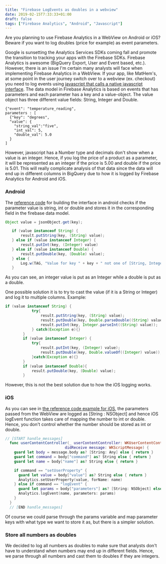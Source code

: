 ```yaml
---
title: "Firebase LogEvents as doubles in a webview"
date: 2019-02-15T7:33:33+01:00
draft: false
tags: ["Firebase Analytics", "Android", "Javascript"]
---
```


Are you planning to use Firebase Analytics in a WebView on Android or iOS? Beware if you want to log doubles (price for example) as event parameters.

Google is sunsetting the Analytics Services SDKs coming fall and promote the transition to tracking your apps with the Firebase SDKs. Firebase Analytics is awesome (BigQuery Export, User and Event based, etc.). However, there is an issue I'm certain many analysts will face when implementing Firebase Analytics in a WebView. If your app, like MatHem's, at some point in the user journey switch over to a webview (ex. checkout) you need to log events using [javascript that calls a native javascript interface](https://github.com/firebase/analytics-webview/blob/ce453095e26b506665a45a8d4968cd258462945f/web/public/index.js#L71). The data model in Firebase Analytics is based on events that has parameters and each parameter has a key and a value-object. The value object has three different value fields: String, Integer and Double.

```
{"event": "temperature_reading",
parameters : [
  {"key": "degrees",
  "value": {
    "string_val":"five",
    "int_val": 5,
    "double_val": 5.0
  }
]
```

However, javascript has a Number type and decimals don't show when a value is an integer. Hence, if you log the price of a product as a parameter, it will be represented as an integer if the price is 5.00 and double if the price is 5.01. This will really complicate analysis of that data since the data will end up in different columns in BigQuery due to how it is logged by Firebase Analytics for Android and iOS. 

### Android
The [reference code](https://github.com/firebase/analytics-webview/blob/ce453095e26b506665a45a8d4968cd258462945f/android/app/src/main/java/com/google/firebase/quickstart/analytics/webview/AnalyticsWebInterface.java#L76) for building the interface in android checks if the parameter value is string, int or double and stores it in the corresponding field in the firebase data model. 

```java
Object value = jsonObject.get(key);

   if (value instanceof String) {
       result.putString(key, (String) value);
   } else if (value instanceof Integer) {
       result.putInt(key, (Integer) value)      
   } else if (value instanceof Double) {
       result.putDouble(key, (Double) value);
   } else {
       Log.w(TAG, "Value for key " + key + " not one of [String, Integer, Double]");
   }
```
As you can see, an integer value is put as an Integer while a double is put as a double. 

One possible solution it is to try to cast the value (if it is a String or Integer) and log it to multiple columns. Example:

```java
if (value instanceof String) {
            try{
                result.putString(key, (String) value);
                result.putDouble(key, Double.parseDouble((String) value));
                result.putInt(key, Integer.parseInt((String) value));
            } catch(Exception e){}
        }
        if (value instanceof Integer) {
            try{
                result.putInt(key, (Integer) value);
                result.putDouble(key, Double.valueOf((Integer) value));
            }catch(Exception e){}
        }
        if (value instanceof Double){
            result.putDouble(key, (Double) value);
        }
```

However, this is not the best solution due to how the iOS logging works.

### iOS
As you can see in [the reference code example for iOS](https://github.com/firebase/analytics-webview/blob/ce453095e26b506665a45a8d4968cd258462945f/ios/swift/FirebaseAnalyticsWeb/ViewController.swift#L57), the parameters passed from the WebView are logged as [String : NSObject] and hence iOS logEvent function takes care of mapping the number to int or double. Hence, you don't control whether the number should be stored as int or double.

```swift
// [START handle_messages]
  func userContentController(_ userContentController: WKUserContentController,
                           didReceive message: WKScriptMessage) {
    guard let body = message.body as? [String: Any] else { return }
    guard let command = body["command"] as? String else { return }
    guard let name = body["name"] as? String else { return }

    if command == "setUserProperty" {
      guard let value = body["value"] as? String else { return }
      Analytics.setUserProperty(value, forName: name)
    } else if command == "logEvent" {
      guard let params = body["parameters"] as? [String: NSObject] else { return } //<-- String : Any !
      Analytics.logEvent(name, parameters: params)
    }
  }
  // [END handle_messages]
```

Of course we could parse through the params variable and map parameter keys with what type we want to store it as, but there is a simpler solution.

### Store all numbers as doubles
We decided to log all numbers as doubles to make sure that analysts don't have to understand when numbers may end up in different fields. Hence, we parse through all numbers and cast them to doubles if they are integers.
